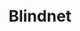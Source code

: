 ---
key: blindnet
title: Blindnet
category: 512
logoURL: logos/512-blindnet.png
url: https://www.blindnet.io/
socials: []
---